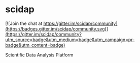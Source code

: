 # scidap

[![Join the chat at https://gitter.im/scidap/community](https://badges.gitter.im/scidap/community.svg)](https://gitter.im/scidap/community?utm_source=badge&utm_medium=badge&utm_campaign=pr-badge&utm_content=badge)

Scientific Data Analysis Platform
